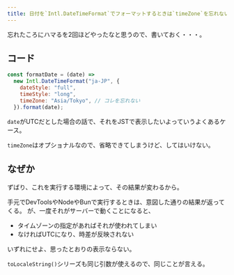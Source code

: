 ```yaml
---
title: 日付を`Intl.DateTimeFormat`でフォーマットするときは`timeZone`を忘れない
---
```


忘れたころにハマるを2回ほどやったなと思うので、書いておく・・・。

## コード

```js
const formatDate = (date) =>
  new Intl.DateTimeFormat("ja-JP", {
    dateStyle: "full",
    timeStyle: "long",
    timeZone: "Asia/Tokyo", // コレを忘れない
  }).format(date);
```

`date`がUTCだとした場合の話で、それをJSTで表示したいよっていうよくあるケース。

`timeZone`はオプショナルなので、省略できてしまうけど、してはいけない。

## なぜか

ずばり、これを実行する環境によって、その結果が変わるから。

手元でDevToolsやNodeやBunで実行するときは、意図した通りの結果が返ってくる。
が、一度それがサーバーで動くことになると、

- タイムゾーンの指定があればそれが使われてしまい
- なければUTCになり、時差が反映されない

いずれにせよ、思ったとおりの表示ならない。

`toLocaleString()`シリーズも同じ引数が使えるので、同じことが言える。
